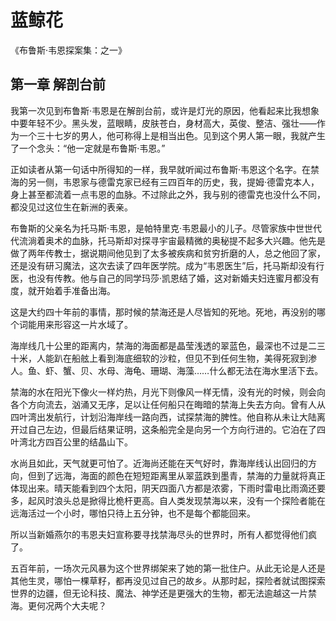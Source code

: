 # 蓝鲸花

《布鲁斯·韦恩探案集：之一》

## 第一章 解剖台前

我第一次见到布鲁斯·韦恩是在解剖台前，或许是灯光的原因，他看起来比我想象中要年轻不少。黑头发，蓝眼睛，皮肤苍白，身材高大，英俊、整洁、强壮——作为一个三十七岁的男人，他可称得上是相当出色。见到这个男人第一眼，我就产生了一个念头：“他一定就是布鲁斯·韦恩。”

正如读者从第一句话中所得知的一样，我早就听闻过布鲁斯·韦恩这个名字。在禁海的另一侧，韦恩家与德雷克家已经有三四百年的历史，我，提姆·德雷克本人，身上甚至都流着一点韦恩的血脉。不过除此之外，我与别的德雷克也没什么不同，都没见过这位生在新洲的表亲。

布鲁斯的父亲名为托马斯·韦恩，是帕特里克·韦恩最小的儿子。尽管家族中世世代代流淌着奥术的血脉，托马斯却对探寻宇宙最精微的奥秘提不起多大兴趣。他先是做了两年传教士，据说期间他见到了太多被疾病和贫穷折磨的人，总之他回了家，还是没有研习魔法，这次去读了四年医学院。成为“韦恩医生”后，托马斯却没有行医，也没有传教。他与自己的同学玛莎·凯恩结了婚，这对新婚夫妇连蜜月都没有度，就开始着手准备出海。

这是大约四十年前的事情，那时候的禁海还是人尽皆知的死地。死地，再没别的哪个词能用来形容这一片水域了。

海岸线几十公里的距离内，禁海的海面都是晶莹浅透的翠蓝色，最深也不过是二三十米，人能趴在船舷上看到海底细软的沙粒，但见不到任何生物，美得死寂到渗人。鱼、虾、蟹、贝、水母、海龟、珊瑚、海藻……什么都无法在海水里活下去。

禁海的水在阳光下像火一样灼热，月光下则像风一样无情，没有光的时候，则会向各个方向流去，汹涌又无序，足以让任何船只在晦暗的禁海上失去方向。曾有人从四叶湾出发航行，计划沿海岸线一路向西，试探禁海的脾性。他自称从未让大陆离开过自己左边，但最后结果证明，这条船完全是向另一个方向行进的。它泊在了四叶湾北方四百公里的结晶山下。

水尚且如此，天气就更可怕了。近海尚还能在天气好时，靠海岸线认出回归的方向，但到了远海，海面的颜色在短短距离里从翠蓝跌到墨青，禁海的力量就将真正体现出来。晴天能看到四个太阳，阴天四面八方都是浓雾，下雨时雷电比雨滴还要多，起风时浪头总是掀得比桅杆更高。自人类发现禁海以来，没有一个探险者能在远海活过一个小时，哪怕只待上五分钟，也不是每个都能回来。

所以当新婚燕尔的韦恩夫妇宣称要寻找禁海尽头的世界时，所有人都觉得他们疯了。

五百年前，一场次元风暴为这个世界绑架来了她的第一批住户。从此无论是人还是其他生灵，哪怕一棵草籽，都再没见过自己的故乡。从那时起，探险者就试图探索世界的边疆，但无论科技、魔法、神学还是更强大的生物，都无法逾越这一片禁海。更何况两个大夫呢？
